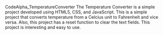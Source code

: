 CodeAlpha_TemperatureConverter
The Temperature Converter is a simple project developed using HTML5, CSS, and JavaScript. This is a simple project that converts temperature from a Celcius unit to Fahrenheit and vice versa. Also, this project has a reset function to clear the text fields. This project is interesting and easy to use.

